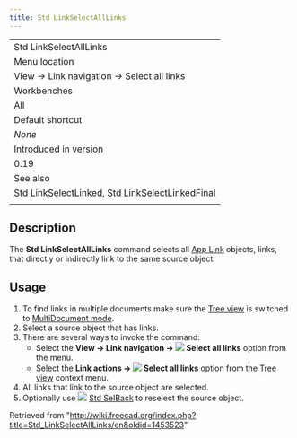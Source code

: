 ```yaml
---
title: Std LinkSelectAllLinks
---
```


|                                                                                                                                                           |
| --------------------------------------------------------------------------------------------------------------------------------------------------------- |
| Std LinkSelectAllLinks                                                                                                                                    |
| Menu location                                                                                                                                             |
| View → Link navigation → Select all links                                                                                                                 |
| Workbenches                                                                                                                                               |
| All                                                                                                                                                       |
| Default shortcut                                                                                                                                          |
| _None_                                                                                                                                                    |
| Introduced in version                                                                                                                                     |
| 0.19                                                                                                                                                      |
| See also                                                                                                                                                  |
| [Std LinkSelectLinked](/Std_LinkSelectLinked "Std LinkSelectLinked"), [Std LinkSelectLinkedFinal](/Std_LinkSelectLinkedFinal "Std LinkSelectLinkedFinal") |
|                                                                                                                                                           |

## Description

The **Std LinkSelectAllLinks** command selects all [App Link](/App_Link "App Link") objects, links, that directly or indirectly link to the same source object.

## Usage

1. To find links in multiple documents make sure the [Tree view](/Tree_view "Tree view") is switched to [MultiDocument mode](/Std_TreeMultiDocument "Std TreeMultiDocument").
2. Select a source object that has links.
3. There are several ways to invoke the command:
   - Select the **View → Link navigation → ![](/images/Std_LinkSelectAllLinks.svg) Select all links** option from the menu.
   - Select the **Link actions → ![](/images/Std_LinkSelectAllLinks.svg) Select all links** option from the [Tree view](/Tree_view "Tree view") context menu.
4. All links that link to the source object are selected.
5. Optionally use ![](/images/Std_SelBack.svg) [Std SelBack](/Std_SelBack "Std SelBack") to reselect the source object.

Retrieved from "<http://wiki.freecad.org/index.php?title=Std_LinkSelectAllLinks/en&oldid=1453523>"
